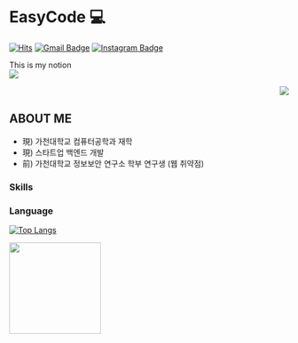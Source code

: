 # EasyCode 💻
[![Hits](https://hits.seeyoufarm.com/api/count/incr/badge.svg?url=https%3A%2F%2Fgithub.com%2FEeeasyCode%2F&count_bg=%2379C83D&title_bg=%23555555&icon=&icon_color=%23E7E7E7&title=hits&edge_flat=false)](https://hits.seeyoufarm.com)
[![Gmail Badge](https://img.shields.io/badge/Gmail-D14836?style=flat&logo=Gmail&logoColor=white)](mailto:eeeasyCode@gmail.com) 
[![Instagram Badge](https://img.shields.io/badge/Instagram-9c38d1?style=flat&logo=Instagram&logoColor=white)](https://www.instagram.com/_2_c_m_) 

This is my notion <br>
<img src="https://img.shields.io/badge/notion-000000?style=for-the-badge&logo=Notion&logoColor=white">



<img align='right' src="http://mazassumnida.wtf/api/v2/generate_badge?boj=ethan35321">
<br>

## ABOUT ME

- 現) 가천대학교 컴퓨터공학과 재학
- 現) 스타트업 백엔드 개발
- 前) 가천대학교 정보보안 연구소 학부 연구생 (웹 취약점)
   
### Skills

### Language
[![Top Langs](https://github-readme-stats.vercel.app/api/top-langs/?username=Eeeasycode)](https://github.com/깃허브아이디/github-readme-stats)



<img align='center' src="https://github-readme-stats.vercel.app/api?username=EeeasyCode" height="165">

